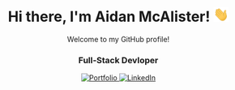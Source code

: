 <div align="center">
  <h1>Hi there, I'm Aidan McAlister! <img src="https://raw.githubusercontent.com/ABSphreak/ABSphreak/master/gifs/Hi.gif" width="30px"></h1>
  <p>Welcome to my GitHub profile!</p>
</div>

<div align="center">
  <h3>Full-Stack Devloper</h3>
</div>

<div align="center">
  <a href="https://aidanmcalister.com" target="_blank">
    <img src="https://img.shields.io/badge/Portfolio-Check%20out%20my%20portfolio-%23d4494c?style=for-the-badge" alt="Portfolio" />
  </a>
  <a href="https://www.linkedin.com/in/aidan-mcalister-2454102a0" target="_blank">
    <img src="https://img.shields.io/badge/-Aidan%20McAlister-blue?style=for-the-badge&logo=Linkedin&logoColor=white&link=https://www.linkedin.com/in/aidan-mcalister-2454102a0" alt="LinkedIn" />
  </a>
</div>
